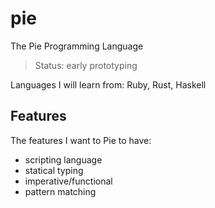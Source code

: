 pie
===

The Pie Programming Language

> Status: early prototyping

Languages I will learn from: Ruby, Rust, Haskell

## Features

The features I want to Pie to have:

- scripting language
- statical typing
- imperative/functional
- pattern matching
